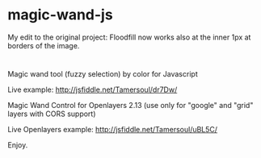 magic-wand-js
=============

My edit to the original project: Floodfill now works also at the inner 1px at borders of the image.
#
Magic wand tool (fuzzy selection) by color for Javascript

Live example: http://jsfiddle.net/Tamersoul/dr7Dw/

Magic Wand Control for Openlayers 2.13 (use only for "google" and "grid" layers with CORS support)

Live Openlayers example: http://jsfiddle.net/Tamersoul/uBL5C/

Enjoy.
